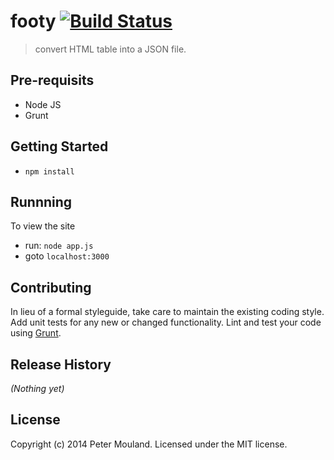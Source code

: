 # footy [![Build Status](https://secure.travis-ci.org/peter-mouland/footy.png?branch=master)](http://travis-ci.org/peter-mouland/footy)

> convert HTML table into a JSON file.

## Pre-requisits
 - Node JS
 - Grunt

## Getting Started
 - `npm install`

## Runnning
To view the site 
 - run: `node app.js`
 - goto `localhost:3000`

## Contributing
In lieu of a formal styleguide, take care to maintain the existing coding style. Add unit tests for any new or changed functionality. Lint and test your code using [Grunt](http://gruntjs.com/).

## Release History
_(Nothing yet)_

## License
Copyright (c) 2014 Peter Mouland. Licensed under the MIT license.
